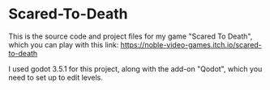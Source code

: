 # Scared-To-Death

This is the source code and project files for my game "Scared To Death", which you can play with this link: https://noble-video-games.itch.io/scared-to-death

I used godot 3.5.1 for this project, along with the add-on "Qodot", which you need to set up to edit levels.
